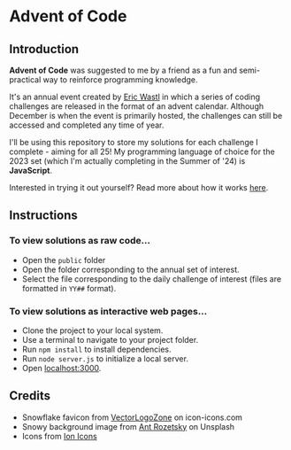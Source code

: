 # Advent of Code

## Introduction

**Advent of Code** was suggested to me by a friend as a fun and semi-practical way to reinforce programming knowledge.

It's an annual event created by [Eric Wastl](https://github.com/topaz) in which a series of coding challenges are released in the format of an advent calendar. Although December is when the event is primarily hosted, the challenges can still be accessed and completed any time of year.

I'll be using this repository to store my solutions for each challenge I complete - aiming for all 25! My programming language of choice for the 2023 set (which I'm actually completing in the Summer of '24) is **JavaScript**.

Interested in trying it out yourself? Read more about how it works [here](https://adventofcode.com/2023/about).

## Instructions

### To view solutions as raw code...

* Open the `public` folder
* Open the folder corresponding to the annual set of interest.
* Select the file corresponding to the daily challenge of interest (files are formatted in `YY##` format).

### To view solutions as interactive web pages...

* Clone the project to your local system.
* Use a terminal to navigate to your project folder.
* Run `npm install` to install dependencies.
* Run `node server.js` to initialize a local server.
* Open [localhost:3000](localhost:3000).

## Credits

* Snowflake favicon from [VectorLogoZone](https://icon-icons.com/pack/Vector-Logo/2699) on icon-icons.com
* Snowy background image from [Ant Rozetsky](https://unsplash.com/@rozetsky) on Unsplash
* Icons from [Ion Icons](https://ionic.io/ionicons)
